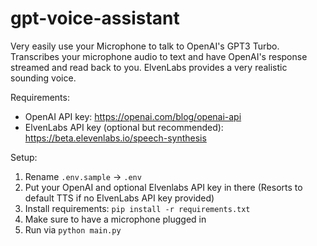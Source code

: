 # gpt-voice-assistant
Very easily use your Microphone to talk to OpenAI's GPT3 Turbo. Transcribes your microphone audio to text and have OpenAI's response streamed and read back to you.
ElvenLabs provides a very realistic sounding voice.

Requirements:
- OpenAI API key: https://openai.com/blog/openai-api
- ElvenLabs API key (optional but recommended): https://beta.elevenlabs.io/speech-synthesis

Setup:
1. Rename `.env.sample` -> `.env`
2. Put your OpenAI and optional Elvenlabs API key in there (Resorts to default TTS if no ElvenLabs API key provided)
3. Install requirements: `pip install -r requirements.txt`
4. Make sure to have a microphone plugged in
4. Run via `python main.py`
